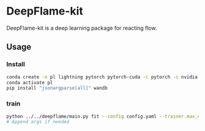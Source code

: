 # DeepFlame-kit
DeepFlame-kit is a deep learning package for reacting flow.

## Usage
### Install

```bash
conda create -n pl lightning pytorch pytorch-cuda -c pytorch -c nvidia -c conda-forge
conda activate pl
pip install "jsonargparse[all]" wandb
```

### train

```bash
python ../../deepflame/main.py fit --config config.yaml --trainer.max_epochs 100
# Append args if needed
```
